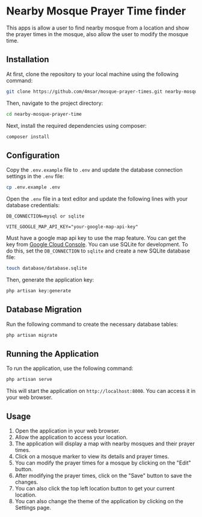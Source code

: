 # Nearby Mosque Prayer Time finder

This apps is allow a user to find nearby mosque from a location and show the prayer times in the mosque, also allow the user to modify the mosque time.

## Installation

At first, clone the repository to your local machine using the following command:

```bash
git clone https://github.com/4msar/mosque-prayer-times.git nearby-mosque-prayer-time
```

Then, navigate to the project directory:

```bash
cd nearby-mosque-prayer-time
```

Next, install the required dependencies using composer:

```bash
composer install
```

## Configuration

Copy the `.env.example` file to `.env` and update the database connection settings in the `.env` file:

```bash
cp .env.example .env
```

Open the `.env` file in a text editor and update the following lines with your database credentials:

```env
DB_CONNECTION=mysql or sqlite

VITE_GOOGLE_MAP_API_KEY="your-google-map-api-key"
```

Must have a google map api key to use the map feature. You can get the key from [Google Cloud Console](https://console.cloud.google.com/).
You can use SQLite for development. To do this, set the `DB_CONNECTION` to `sqlite` and create a new SQLite database file:

```bash
touch database/database.sqlite
```

Then, generate the application key:

```bash
php artisan key:generate
```

## Database Migration

Run the following command to create the necessary database tables:

```bash
php artisan migrate
```

## Running the Application

To run the application, use the following command:

```bash
php artisan serve
```

This will start the application on `http://localhost:8000`. You can access it in your web browser.

## Usage

1. Open the application in your web browser.
2. Allow the application to access your location.
3. The application will display a map with nearby mosques and their prayer times.
4. Click on a mosque marker to view its details and prayer times.
5. You can modify the prayer times for a mosque by clicking on the "Edit" button.
6. After modifying the prayer times, click on the "Save" button to save the changes.
7. You can also click the top left location button to get your current location.
8. You can also change the theme of the application by clicking on the Settings page.
